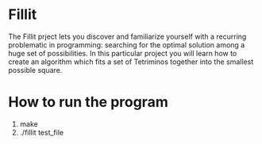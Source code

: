 # Fillit
The Fillit prject lets you discover and familiarize yourself with a recurring problematic in programming: searching for the optimal solution among a huge set of possibilities. In this particular project you will learn how to create an algorithm which fits a set of Tetriminos together into the smallest possible square.

# How to run the program
1) make    
2) ./fillit test_file  